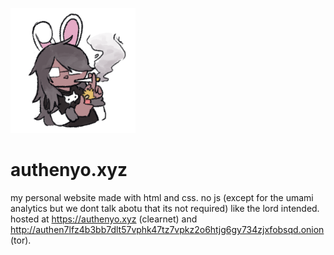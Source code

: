 <p><img src="/images/iris.png" width="200" height="200"/><h1>authenyo.xyz</h1></p>

my personal website made with html and css. no js (except for the umami analytics but we dont talk abotu that its not required) like the lord intended. hosted at https://authenyo.xyz (clearnet) and http://authen7lfz4b3bb7dlt57vphk47tz7vpkz2o6htjg6gy734zjxfobsqd.onion (tor).
